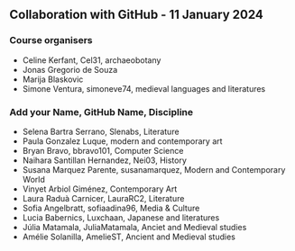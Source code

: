 ## Collaboration with GitHub - 11 January 2024

### Course organisers
* Celine Kerfant, Cel31, archaeobotany
* Jonas Gregorio de Souza
* Marija Blaskovic
* Simone Ventura, simoneve74, medieval languages and literatures

### Add your Name, GitHub Name, Discipline 
* Selena Bartra Serrano, Slenabs, Literature
* Paula Gonzalez Luque, modern and contemporary art
* Bryan Bravo, bbravo101, Computer Science
* Naihara Santillan Hernandez, Nei03, History
* Susana Marquez Parente, susanamarquez, Modern and Contemporary World
* Vinyet Arbiol Giménez, Contemporary Art
* Laura Raduà Carnicer, LauraRC2, Literature
* Sofia Angelbratt, sofiaadina96, Media & Culture
* Lucia Babernics,  Luxchaan,  Japanese and literatures 
* Júlia Matamala, JuliaMatamala, Anciet and Medieval studies
* Amélie Solanilla, AmelieST, Ancient and Medieval studies


